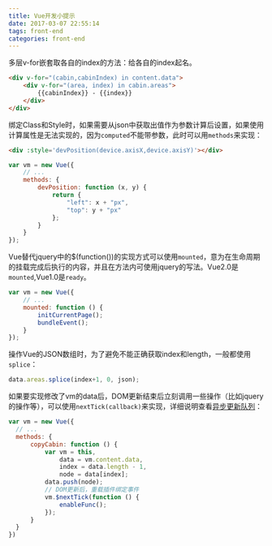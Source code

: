 ```yaml
---
title: Vue开发小提示
date: 2017-03-07 22:55:14
tags: front-end
categories: front-end
---
```


多层v-for嵌套取各自的index的方法：给各自的index起名。
```html
<div v-for="(cabin,cabinIndex) in content.data">
    <div v-for="(area, index) in cabin.areas">
        {{cabinIndex}} - {{index}}
    </div>
</div>
```

绑定Class和Style时，如果需要从json中获取出值作为参数计算后设置，如果使用计算属性是无法实现的，因为`computed`不能带参数，此时可以用`methods`来实现：
```html
<div :style='devPosition(device.axisX,device.axisY)'></div>
```
```js
var vm = new Vue({
    // ...
    methods: {
        devPosition: function (x, y) {
            return {
                "left": x + "px",
                "top": y + "px"
            };
        }
    }
});
```

Vue替代jquery中的$(function())的实现方式可以使用`mounted`，意为在生命周期的挂载完成后执行的内容，并且在方法内可使用jquery的写法。Vue2.0是`mounted`,Vue1.0是`ready`。
```js
var vm = new Vue({
    // ...
    mounted: function () {
        initCurrentPage();
        bundleEvent();
    }
});
```

操作Vue的JSON数组时，为了避免不能正确获取index和length，一般都使用`splice`：
```js
data.areas.splice(index+1, 0, json);
```

如果要实现修改了vm的data后，DOM更新结束后立刻调用一些操作（比如jquery的操作等），可以使用`nextTick(callback)`来实现，详细说明查看[异步更新队列](http://cn.vuejs.org/v2/guide/reactivity.html#异步更新队列)：
```js
var vm = new Vue({
  // ...
  methods: {
      copyCabin: function () {
          var vm = this,
              data = vm.content.data,
              index = data.length - 1,
              node = data[index];
          data.push(node);
          // DOM更新后，重载插件绑定事件
          vm.$nextTick(function () {
              enableFunc();
          });
      }
  }
})
```